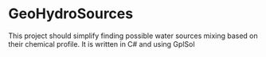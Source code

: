 # GeoHydroSources
This project should simplify finding possible water sources mixing based on their chemical profile. It is written in C# and using GplSol

